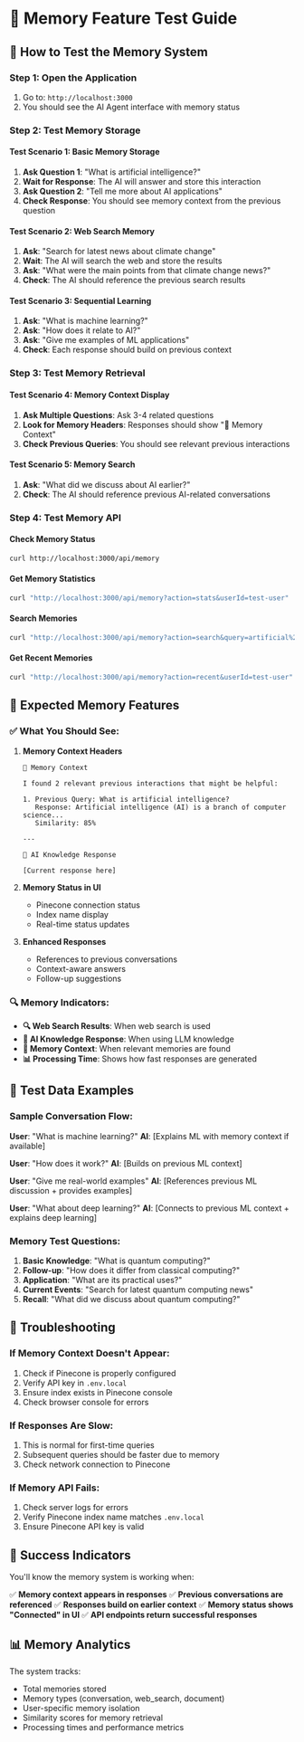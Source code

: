 # 🧠 Memory Feature Test Guide

## 🎯 **How to Test the Memory System**

### **Step 1: Open the Application**
1. Go to: `http://localhost:3000`
2. You should see the AI Agent interface with memory status

### **Step 2: Test Memory Storage**

#### **Test Scenario 1: Basic Memory Storage**
1. **Ask Question 1**: "What is artificial intelligence?"
2. **Wait for Response**: The AI will answer and store this interaction
3. **Ask Question 2**: "Tell me more about AI applications"
4. **Check Response**: You should see memory context from the previous question

#### **Test Scenario 2: Web Search Memory**
1. **Ask**: "Search for latest news about climate change"
2. **Wait**: The AI will search the web and store the results
3. **Ask**: "What were the main points from that climate change news?"
4. **Check**: The AI should reference the previous search results

#### **Test Scenario 3: Sequential Learning**
1. **Ask**: "What is machine learning?"
2. **Ask**: "How does it relate to AI?"
3. **Ask**: "Give me examples of ML applications"
4. **Check**: Each response should build on previous context

### **Step 3: Test Memory Retrieval**

#### **Test Scenario 4: Memory Context Display**
1. **Ask Multiple Questions**: Ask 3-4 related questions
2. **Look for Memory Headers**: Responses should show "🧠 Memory Context"
3. **Check Previous Queries**: You should see relevant previous interactions

#### **Test Scenario 5: Memory Search**
1. **Ask**: "What did we discuss about AI earlier?"
2. **Check**: The AI should reference previous AI-related conversations

### **Step 4: Test Memory API**

#### **Check Memory Status**
```bash
curl http://localhost:3000/api/memory
```

#### **Get Memory Statistics**
```bash
curl "http://localhost:3000/api/memory?action=stats&userId=test-user"
```

#### **Search Memories**
```bash
curl "http://localhost:3000/api/memory?action=search&query=artificial%20intelligence&userId=test-user"
```

#### **Get Recent Memories**
```bash
curl "http://localhost:3000/api/memory?action=recent&userId=test-user"
```

## 🎯 **Expected Memory Features**

### **✅ What You Should See:**

1. **Memory Context Headers**
   ```
   🧠 Memory Context
   
   I found 2 relevant previous interactions that might be helpful:
   
   1. Previous Query: What is artificial intelligence?
      Response: Artificial intelligence (AI) is a branch of computer science...
      Similarity: 85%
   
   ---
   
   🧠 AI Knowledge Response
   
   [Current response here]
   ```

2. **Memory Status in UI**
   - Pinecone connection status
   - Index name display
   - Real-time status updates

3. **Enhanced Responses**
   - References to previous conversations
   - Context-aware answers
   - Follow-up suggestions

### **🔍 Memory Indicators:**

- **🔍 Web Search Results**: When web search is used
- **🧠 AI Knowledge Response**: When using LLM knowledge
- **🧠 Memory Context**: When relevant memories are found
- **📊 Processing Time**: Shows how fast responses are generated

## 🧪 **Test Data Examples**

### **Sample Conversation Flow:**

**User**: "What is machine learning?"
**AI**: [Explains ML with memory context if available]

**User**: "How does it work?"
**AI**: [Builds on previous ML context]

**User**: "Give me real-world examples"
**AI**: [References previous ML discussion + provides examples]

**User**: "What about deep learning?"
**AI**: [Connects to previous ML context + explains deep learning]

### **Memory Test Questions:**

1. **Basic Knowledge**: "What is quantum computing?"
2. **Follow-up**: "How does it differ from classical computing?"
3. **Application**: "What are its practical uses?"
4. **Current Events**: "Search for latest quantum computing news"
5. **Recall**: "What did we discuss about quantum computing?"

## 🚨 **Troubleshooting**

### **If Memory Context Doesn't Appear:**
1. Check if Pinecone is properly configured
2. Verify API key in `.env.local`
3. Ensure index exists in Pinecone console
4. Check browser console for errors

### **If Responses Are Slow:**
1. This is normal for first-time queries
2. Subsequent queries should be faster due to memory
3. Check network connection to Pinecone

### **If Memory API Fails:**
1. Check server logs for errors
2. Verify Pinecone index name matches `.env.local`
3. Ensure Pinecone API key is valid

## 🎉 **Success Indicators**

You'll know the memory system is working when:

✅ **Memory context appears in responses**
✅ **Previous conversations are referenced**
✅ **Responses build on earlier context**
✅ **Memory status shows "Connected" in UI**
✅ **API endpoints return successful responses**

## 📊 **Memory Analytics**

The system tracks:
- Total memories stored
- Memory types (conversation, web_search, document)
- User-specific memory isolation
- Similarity scores for memory retrieval
- Processing times and performance metrics 
